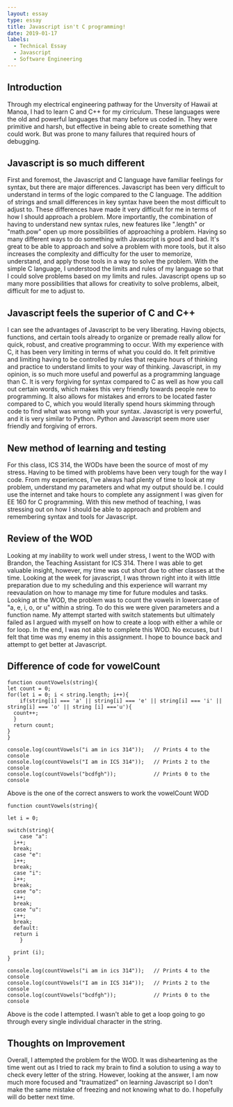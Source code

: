 ```yaml
---
layout: essay
type: essay
title: Javascript isn't C programming!
date: 2019-01-17
labels:
  - Technical Essay
  - Javascript
  - Software Engineering
---
```

## Introduction
Through my electrical engineering pathway for the Unversity of Hawaii at Manoa, I had to learn C and C++ for my cirriculum. These languages were the old and powerful languages that many before us coded in. They were primitive and harsh, but effective in being able to create something that could work. But was prone to many failures that required hours of debugging.

## Javascript is so much different 
First and foremost, the Javascript and C language have familiar feelings for syntax, but there are major differences. Javascript has been very difficult to understand in terms of the logic compared to the C language. The addition of strings and small differences in key syntax have been the most difficult to adjust to. These differences have made it very difficult for me in terms of how I should approach a problem. More importantly, the combination of having to understand new syntax rules, new features like ".length" or "math.pow" open up more possibilities of approaching a problem. Having so many different ways to do something with Javascript is good and bad. It's great to be able to approach and solve a problem with more tools, but it also increases the complexity and difficulty for the user to memorize, understand, and apply those tools in a way to solve the problem. With the simple C language, I understood the limits and rules of my language so that I could solve problems based on my limits and rules. 
Javascript opens up so many more possibilities that allows for creativity to solve problems, albeit, difficult for me to adjust to.

## Javascript feels the superior of C and C++
I can see the advantages of Javascript to be very liberating. Having objects, functions, and certain tools already to organize or premade really allow for quick, robust, and creative programming to occur. With my experience with C, it has been very limiting in terms of what you could do. It felt primitive and limiting having to be controlled by rules that require hours of thinking and practice to understand limits to your way of thinking. Javascript, in my opinion, is so much more useful and powerful as a programming language than C. It is very forgiving for syntax compared to C as well as how you call out certain words, which makes this very friendly towards people new to programming. It also allows for mistakes and errors to be located faster compared to C, which you would literally spend hours skimming through code to find what was wrong with your syntax. Javascript is very powerful, and it is very similar to Python. Python and Javascript seem more user friendly and forgiving of errors.

## New method of learning and testing
For this class, ICS 314, the WODs have been the source of most of my stress. Having to be timed with problems have been very tough for the way I code. From my experiences, I've always had plenty of time to look at my problem, understand my parameters and what my output should be. I could use the internet and take hours to complete any assignment I was given for EE 160 for C programming. With this new method of teaching, I was stressing out on how I should be able to approach and problem and remembering syntax and tools for Javascript. 

## Review of the WOD
Looking at my inability to work well under stress, I went to the WOD with Brandon, the Teaching Assistant for ICS 314. There I was able to get valuable insight, however, my time was cut short due to other classes at the time. Looking at the week for javascript, I was thrown right into it with little preparation due to my scheduling and this experience will warrant my reevaulation on how to manage my time for future modules and tasks. Looking at the WOD, the problem was to count the vowels in lowercase of "a, e, i, o, or u" within a string. To do this we were given parameters and a function name. My attempt started with switch statements but ultimately failed as I argued with myself on how to create a loop with either a while or for loop. In the end, I was not able to complete this WOD. No excuses, but I felt that time was my enemy in this assignment. I hope to bounce back and attempt to get better at Javascript.
## Difference of code for vowelCount
```
function countVowels(string){
let count = 0;
for(let i = 0; i < string.length; i++){
	if(string[i] === 'a' || string[i] === 'e' || string[i] === 'i' || string[i] === 'o' || string [i] ==='u'){
  count++;
  }
  return count;
}
}

console.log(countVowels("i am in ics 314"));   // Prints 4 to the console
console.log(countVowels("I am in ICS 314"));   // Prints 2 to the console
console.log(countVowels("bcdfgh"));            // Prints 0 to the console
```
Above is the one of the correct answers to work the vowelCount WOD

```
function countVowels(string){

let i = 0;

switch(string){
    case "a":
  i++;
  break;
  case "e":
  i++;
  break;
  case "i":
  i++;
  break;
  case "o":
  i++;
  break;
  case "u":
  i++;
  break;
  default:
  return i
    }

  print (i);
}

console.log(countVowels("i am in ics 314"));   // Prints 4 to the console
console.log(countVowels("I am in ICS 314"));   // Prints 2 to the console
console.log(countVowels("bcdfgh"));            // Prints 0 to the console
```
Above is the code I attempted. I wasn't able to get a loop going to go through every single individual character in the string.

## Thoughts on Improvement
Overall, I attempted the problem for the WOD. It was disheartening as the time went out as I tried to rack my brain to find a solution to using a way to check every letter of the string. However, looking at the answer, I am now much more focused and "traumatized" on learning Javascript so I don't make the same mistake of freezing and not knowing what to do. I hopefully will do better next time.
